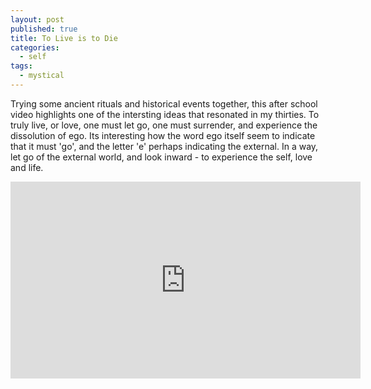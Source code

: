 ```yaml
---
layout: post
published: true
title: To Live is to Die
categories:
  - self
tags:
  - mystical
---
```

Trying some ancient rituals and historical events together, this after school video highlights one of the intersting ideas that resonated in my thirties. To truly live, or love, one must let go, one must surrender, and experience the dissolution of ego. Its interesting how the word ego itself seem to indicate that it must 'go', and the letter 'e' perhaps indicating the external. In a way, let go of the external world, and look inward - to experience the self, love and life.

<iframe width="560" height="315" src="https://www.youtube.com/embed/iC6DDvzM6Nc" frameborder="0" allow="accelerometer; autoplay; clipboard-write; encrypted-media; gyroscope; picture-in-picture" allowfullscreen></iframe>
